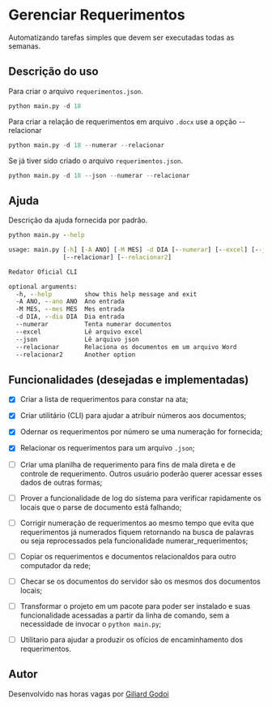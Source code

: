 # Gerenciar Requerimentos

Automatizando tarefas simples que devem ser executadas todas as semanas.

## Descrição do uso

Para criar o arquivo `requerimentos.json`.

```python
python main.py -d 18
```

Para criar a relação de requerimentos em arquivo `.docx` use a opção --relacionar

```python
python main.py -d 18 --numerar --relacionar
```

Se já tiver sido criado o arquivo `requerimentos.json`.
```python
python main.py -d 18 --json --numerar --relacionar
```

## Ajuda

Descrição da ajuda fornecida por padrão.

```cmd
python main.py --help

usage: main.py [-h] [-A ANO] [-M MES] -d DIA [--numerar] [--excel] [--json]
               [--relacionar] [--relacionar2]

Redator Oficial CLI

optional arguments:
  -h, --help         show this help message and exit
  -A ANO, --ano ANO  Ano entrada
  -M MES, --mes MES  Mes entrada
  -d DIA, --dia DIA  Dia entrada
  --numerar          Tenta numerar documentos
  --excel            Lê arquivo excel
  --json             Lê arquivo json
  --relacionar       Relaciona os documentos em um arquivo Word
  --relacionar2      Another option
```

## Funcionalidades (desejadas e implementadas)

- [x] Criar a lista de requerimentos para constar na ata;

- [x] Criar utilitário (CLI) para ajudar a atribuir números aos documentos;

- [x] Odernar os requerimentos por número se uma numeração for fornecida;

- [x] Relacionar os requerimentos para um arquivo `.json`;

- [ ] Criar uma planilha de requerimento para fins de mala direta e de controle de requerimento. Outros usuário poderão querer acessar esses dados de outras formas;

- [ ] Prover a funcionalidade de log do sistema para verificar rapidamente os locais que o parse de documento está falhando;

- [ ] Corrigir numeração de requerimentos ao mesmo tempo que evita que requerimentos já numerados fiquem retornando na busca de palavras ou seja reprocessados pela funcionalidade numerar_requerimentos;

- [ ] Copiar os requerimentos e documentos relacionaldos para outro computador da rede;

- [ ] Checar se os documentos do servidor são os mesmos dos documentos locais;

- [ ] Transformar o projeto em um pacote para poder ser instalado e suas funcionalidade acessadas a partir da linha de comando, sem a necessidade de invocar o ```python main.py```;

- [ ] Utilitario para ajudar a produzir os ofícios de encaminhamento dos requerimentos.

## Autor

Desenvolvido nas horas vagas por [Giliard Godoi](https://github.com/GiliardGodoi/)
